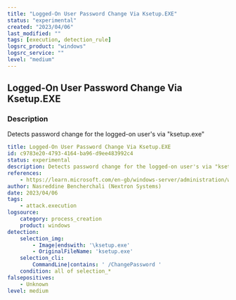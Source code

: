 ```yaml
---
title: "Logged-On User Password Change Via Ksetup.EXE"
status: "experimental"
created: "2023/04/06"
last_modified: ""
tags: [execution, detection_rule]
logsrc_product: "windows"
logsrc_service: ""
level: "medium"
---
```


## Logged-On User Password Change Via Ksetup.EXE

### Description

Detects password change for the logged-on user's via "ksetup.exe"

```yml
title: Logged-On User Password Change Via Ksetup.EXE
id: c9783e20-4793-4164-ba96-d9ee483992c4
status: experimental
description: Detects password change for the logged-on user's via "ksetup.exe"
references:
    - https://learn.microsoft.com/en-gb/windows-server/administration/windows-commands/ksetup
author: Nasreddine Bencherchali (Nextron Systems)
date: 2023/04/06
tags:
    - attack.execution
logsource:
    category: process_creation
    product: windows
detection:
    selection_img:
        - Image|endswith: '\ksetup.exe'
        - OriginalFileName: 'ksetup.exe'
    selection_cli:
        CommandLine|contains: ' /ChangePassword '
    condition: all of selection_*
falsepositives:
    - Unknown
level: medium

```
